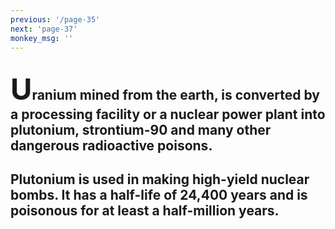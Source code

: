 ```yaml
---
previous: '/page-35'
next: 'page-37'
monkey_msg: ''
---
```


## <span style="font-size:47px;">U</span>ranium mined from the earth, is converted by a processing facility or a nuclear power plant into plutonium, strontium-90 and many other dangerous radioactive poisons.

## Plutonium is used in making high-yield nuclear bombs. It has a half-life of 24,400 years and is poisonous for at least a half-million years.
